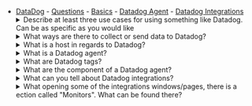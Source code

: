 - [DataDog](#datadog) - [Questions](#questions) - [Basics](#basics) - [Datadog Agent](#datadog-agent) - [Datadog Integrations](#datadog-integrations)<details> <summary>Describe at least three use cases for using something like Datadog. Can be as specific as you would like</summary><br><b> * Monitor instances/servers downtime * Detect anomalies and send an alert when it happens * Service request or response latency </b></details> <details> <summary>What ways are there to collect or send data to Datadog?</summary><br><b> * Datadog agent installed on the device or location which you would like to monitor * Using Datadog API * Built-in integrations </b></details> <details> <summary>What is a host in regards to Datadog?</summary><br><b> Any physical or virtual instance that is monitored with Datadog. Few examples: - Cloud Instance, Virtual Machine - Bare metal node - Platform or service specific nodes like Kubernetes node Basically any device or location that has Datadog agent installed and running on. </b></details> <details> <summary>What is a Datadog agent?</summary><br><b> A software runs on a Datadog host. Its purpose is to collectdata from the host and sent it to Datadog (data like metrics, logs, etc.) </b></details> <details> <summary>What are Datadog tags?</summary><br><b> Datadog tags are used to mark different information with unique properties. For example, you might want to tag some data with "environment: production" while tagging information from staging or dev environment with "environment: staging". </b></details><details> <summary>What are the component of a Datadog agent?</summary><br><b> * Collector: its role is to collect data from the host on which it's installed. The default period of time as of today is every 15 seconds. * Forwarder: responsible for sending the data to Datadog over HTTPS </b></details><details> <summary>What can you tell about Datadog integrations?</summary><br><b> - Datadog has many supported integrations with different services, platforms, etc. - Each integration includes information on how to apply it, how to use it and what configuration options it supports </b></details> <details> <summary>What opening some of the integrations windows/pages, there is a ection called "Monitors". What can be found there?</summary><br><b> Usually you can find there some anomaly types that Datadog suggests to monitor and track. </b></details>